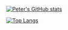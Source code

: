 [![Peter's GitHub stats](https://github-readme-stats.vercel.app/api?username=petersteele111&count_private=true&show_icons=true&theme=dracula)](https://github.com/anuraghazra/github-readme-stats)

[![Top Langs](https://github-readme-stats.vercel.app/api/top-langs/?username=petersteele111)](https://github.com/anuraghazra/github-readme-stats)

